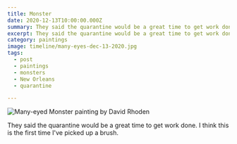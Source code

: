 ```yaml
---
title: Monster
date: 2020-12-13T10:00:00.000Z
summary: They said the quarantine would be a great time to get work done.
excerpt: They said the quarantine would be a great time to get work done.
category: paintings
image: timeline/many-eyes-dec-13-2020.jpg
tags:
  - post 
  - paintings
  - monsters
  - New Orleans
  - quarantine

---
```


![Many-eyed Monster painting by David Rhoden](/static/img/paintings/many-eyes-dec-13-2020.jpg "many-eyed monster painting by David Rhoden")

They said the quarantine would be a great time to get work done. I think this is the first time I've picked up a brush.